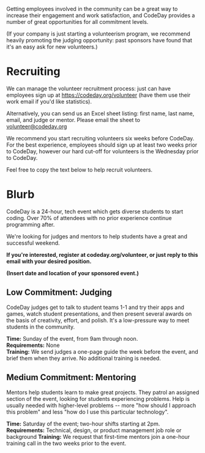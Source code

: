 Getting employees involved in the community can be a great way to increase their engagement and work satisfaction, and CodeDay provides a number of great opportunities for all commitment levels.

(If your company is just starting a volunteerism program, we recommend heavily promoting the judging opportunity: past sponsors have found that it's an easy ask for new volunteers.)

# Recruiting

We can manage the volunteer recruitment process: just can have employees sign up at https://codeday.org/volunteer (have them use their work email if you'd like statistics).

Alternatively, you can send us an Excel sheet listing: first name, last name, email, and judge or mentor. Please email the sheet to volunteer@codeday.org

We recommend you start recruiting volunteers six weeks before CodeDay. For the best experience, employees should sign up at least two weeks prior to CodeDay, however our hard cut-off for volunteers is the Wednesday prior to CodeDay.

Feel free to copy the text below to help recruit volunteers.

# Blurb

CodeDay is a 24-hour, tech event which gets diverse students to start coding. Over 70% of attendees with no prior experience continue programming after.

We're looking for judges and mentors to help students have a great and successful weekend.

**If you're interested, register at codeday.org/volunteer, or just reply to this email with your desired position.**

**(Insert date and location of your sponsored event.)**

## Low Commitment: Judging

CodeDay judges get to talk to student teams 1-1 and try their apps and games, watch student presentations, and then present several awards on the basis of creativity, effort, and polish. It's a low-pressure way to meet students in the community.

**Time:** Sunday of the event, from 9am through noon.  
**Requirements:** None  
**Training:** We send judges a one-page guide the week before the event, and brief them when they arrive. No additional training is needed.

## Medium Commitment: Mentoring

Mentors help students learn to make great projects. They patrol an assigned section of the event, looking for students experiencing problems. Help is usually needed with higher-level problems -- more "how should I approach this problem" and less "how do I use this particular technology".

**Time:** Saturday of the event; two-hour shifts starting at 2pm.  
**Requirements:** Technical, design, or product management job role or background
**Training:** We request that first-time mentors join a one-hour training call in the two weeks prior to the event.
